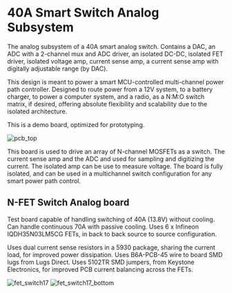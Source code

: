 # 40A Smart Switch Analog Subsystem
The analog subsystem of a 40A smart analog switch. Contains a DAC, an ADC with a 2-channel mux and ADC driver, an isolated DC-DC, isolated FET driver, isolated voltage amp, current sense amp, a current sense amp with digitally adjustable range (by DAC).

This design is meant to power a smart MCU-controlled multi-channel power path controller. Designed to route power from a 12V system, to a battery charger, to power a computer system, and a radio, as a N:M:O switch matrix, if desired, offering absolute flexibility and scalability due to the isolated architecture.

This is a demo board, optimized for prototyping.

![pcb_top](https://github.com/user-attachments/assets/ae502a78-fedb-4412-9dcf-aa7905acede8)

This board is used to drive an array of N-channel MOSFETs as a switch. The current sense amp and the ADC and used for sampling and digitizing the current. The isolated amp can be use to measure voltage. The board is fully isolated, and can be used in a multichannel switch configuration for any smart power path control.

## N-FET Switch Analog board

Test board capable of handling switching of 40A (13.8V) without cooling. Can handle continuous 70A with passive cooling. Uses 6 x Infineon IQDH35N03LM5CG FETs, in back to back source to source configuration.

Uses dual current sense resistors in a 5930 package, sharing the current load, for improved power dissipation. Uses B6A-PCB-45 wire to board SMD lugs from Lugs Direct. Uses 5102TR SMD jumpers, from Keystone Electronics, for improved PCB current balancing across the FETs.

![fet_switch17](https://github.com/user-attachments/assets/5bf5bd09-ca4f-4379-95e4-236fd280b984)
![fet_switch17_bottom](https://github.com/user-attachments/assets/19d64b91-30b4-4676-b2c8-33444f57a068)
